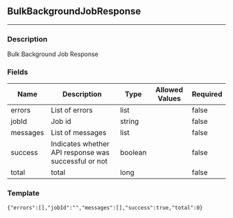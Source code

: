 ## BulkBackgroundJobResponse
---
### Description
Bulk Background Job Response
### Fields
| Name | Description | Type | Allowed Values | Required |
| ---- | ----------- | ---- | -------------- | -------- |
| errors | List of errors | list |  | false |
| jobId | Job id | string |  | false |
| messages | List of messages | list |  | false |
| success | Indicates whether API response was successful or not | boolean |  | false |
| total | total | long |  | false |
### Template
```
{"errors":[],"jobId":"","messages":[],"success":true,"total":0}
```
